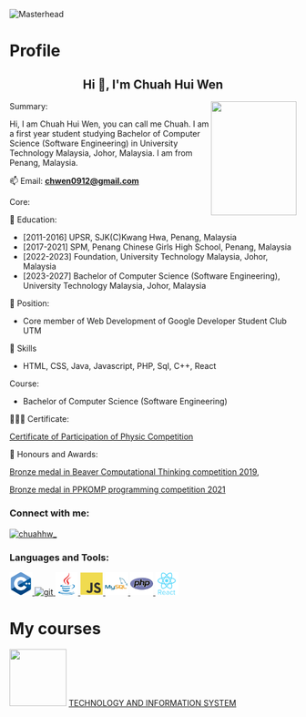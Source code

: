 ![Masterhead](https://previews.123rf.com/images/karpenkoilia/karpenkoilia1806/karpenkoilia180600011/102988806-vector-line-web-concept-for-programming-linear-web-banner-for-coding.jpg)
<h1 align="left">Profile</h1>
<h2 align="center">Hi 👋, I'm Chuah Hui Wen</h2>
<img align="right" width="150" height="200" src="https://github.com/chuahhw/chuahhw/assets/147809633/67fcc352-8781-4ce6-b1cc-6a73ae437155">

Summary: 

Hi, I am Chuah Hui Wen, you can call me Chuah. I am a first year student studying Bachelor of Computer Science (Software Engineering) in University Technology Malaysia, Johor, Malaysia. I am from Penang, Malaysia.

📫 Email: **chwen0912@gmail.com**

Core:

🔭 Education:

- [2011-2016] UPSR, SJK(C)Kwang Hwa, Penang, Malaysia
- [2017-2021] SPM, Penang Chinese Girls High School, Penang, Malaysia
- [2022-2023] Foundation, University Technology Malaysia, Johor, Malaysia
- [2023-2027] Bachelor of Computer Science (Software Engineering), University Technology Malaysia, Johor, Malaysia

🤝 Position: 
- Core member of Web Development of Google Developer Student Club UTM

🌱 Skills 
- HTML, CSS, Java, Javascript, PHP, Sql, C++, React

Course: 
- Bachelor of Computer Science (Software Engineering)

👩🏻‍💻 Certificate:

<a href="https://drive.google.com/file/d/1VkkIEFFnoKuX3_vyB-JaILKGOre4hDMD/view?usp=sharing"> Certificate of Participation of Physic Competition </a>

🥳 Honours and Awards:

<a href="https://drive.google.com/file/d/1AuX41cJBf-IB5QUcHlQ2p-QXXYTrtAsb/view?usp=sharing" style="font-color=black">Bronze medal in Beaver Computational Thinking competition 2019</a>, 

<a href="https://drive.google.com/file/d/1qCJZNPp9vGcwJ9ebRHEhkepwHMT1oPe3/view?usp=sharing" style="font-color=black"> Bronze medal in PPKOMP programming competition 2021</a>

<h3 align="left">Connect with me:</h3>
<p align="left">
<a href="https://instagram.com/chuahhw_" target="blank"><img align="center" src="https://raw.githubusercontent.com/rahuldkjain/github-profile-readme-generator/master/src/images/icons/Social/instagram.svg" alt="chuahhw_" height="30" width="40" /></a>
</p>

<h3 align="left">Languages and Tools:</h3>
<p align="left"> <a href="https://www.w3schools.com/cpp/" target="_blank" rel="noreferrer"> <img src="https://raw.githubusercontent.com/devicons/devicon/master/icons/cplusplus/cplusplus-original.svg" alt="cplusplus" width="40" height="40"/> </a>  <a href="https://git-scm.com/" target="_blank" rel="noreferrer"> <img src="https://www.vectorlogo.zone/logos/git-scm/git-scm-icon.svg" alt="git" width="40" height="40"/> </a> <a href="https://www.java.com" target="_blank" rel="noreferrer"> <img src="https://raw.githubusercontent.com/devicons/devicon/master/icons/java/java-original.svg" alt="java" width="40" height="40"/> </a> <a href="https://developer.mozilla.org/en-US/docs/Web/JavaScript" target="_blank" rel="noreferrer"> <img src="https://raw.githubusercontent.com/devicons/devicon/master/icons/javascript/javascript-original.svg" alt="javascript" width="40" height="40"/> </a> <a href="https://www.mysql.com/" target="_blank" rel="noreferrer"> <img src="https://raw.githubusercontent.com/devicons/devicon/master/icons/mysql/mysql-original-wordmark.svg" alt="mysql" width="40" height="40"/> </a> <a href="https://www.php.net" target="_blank" rel="noreferrer"> <img src="https://raw.githubusercontent.com/devicons/devicon/master/icons/php/php-original.svg" alt="php" width="40" height="40"/> </a> <a href="https://reactjs.org/" target="_blank" rel="noreferrer"> <img src="https://raw.githubusercontent.com/devicons/devicon/master/icons/react/react-original-wordmark.svg" alt="react" width="40" height="40"/> </a> </p>

<h1 align="left">My courses</h2>
<img width="100" height="100" src="https://agreemtech.com/wp-content/uploads/2021/05/information-technology.jpg">
<a href="https://github.com/chuahhw/TIS" style="font-size=100px " >TECHNOLOGY AND INFORMATION SYSTEM</a>
